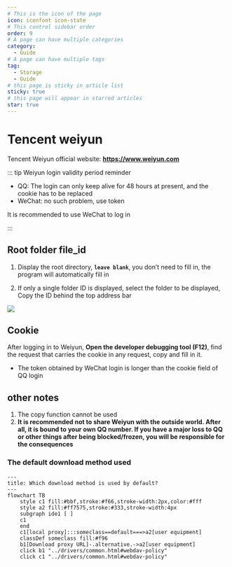 ```yaml
---
# This is the icon of the page
icon: iconfont icon-state
# This control sidebar order
order: 9
# A page can have multiple categories
category:
  - Guide
# A page can have multiple tags
tag:
  - Storage
  - Guide
# this page is sticky in article list
sticky: true
# this page will appear in starred articles
star: true
---
```


# Tencent weiyun

Tencent Weiyun official website: **https://www.weiyun.com**

::: tip Weiyun login validity period reminder

- QQ: The login can only keep alive for 48 hours at present, and the cookie has to be replaced
- WeChat: no such problem, use token

It is recommended to use WeChat to log in

:::



## **Root folder file_id**

1. Display the root directory, **`leave blank`**, you don’t need to fill in, the program will automatically fill in

2. If only a single folder ID is displayed, select the folder to be displayed, Copy the ID behind the top address bar


![](/img/drivers/weiyun/weiyun_fl_id.png)



## **Cookie**

After logging in to Weiyun, **Open the developer debugging tool (F12)**, find the request that carries the cookie in any request, copy and fill in it.

- The token obtained by WeChat login is longer than the cookie field of QQ login



## **other notes**

1. The copy function cannot be used
2. **It is recommended not to share Weiyun with the outside world. After all, it is bound to your own QQ number. If you have a major loss to QQ or other things after being blocked/frozen, you will be responsible for the consequences**



### **The default download method used**


```mermaid
---
title: Which download method is used by default?
---
flowchart TB
    style c1 fill:#bbf,stroke:#f66,stroke-width:2px,color:#fff
    style a2 fill:#ff7575,stroke:#333,stroke-width:4px
    subgraph ide1 [ ]
    c1
    end
    c1[local proxy]:::someclass==default===>a2[user equipment]
    classDef someclass fill:#f96
    b1[Download proxy URL]-.alternative.->a2[user equipment]
    click b1 "../drivers/common.html#webdav-policy"
    click c1 "../drivers/common.html#webdav-policy"
```
